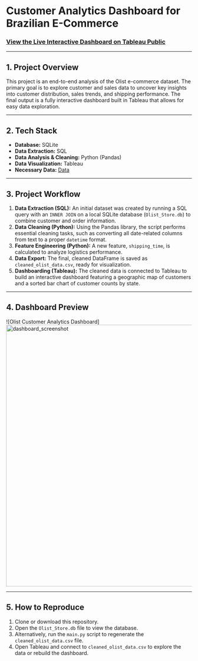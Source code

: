 # Customer Analytics Dashboard for Brazilian E-Commerce

### [View the Live Interactive Dashboard on Tableau Public](https://public.tableau.com/authoring/OlistCustomerAnalyticsDashboard/Dashboard1#1)

---

## 1. Project Overview
This project is an end-to-end analysis of the Olist e-commerce dataset. The primary goal is to explore customer and sales data to uncover key insights into customer distribution, sales trends, and shipping performance. The final output is a fully interactive dashboard built in Tableau that allows for easy data exploration.

---

## 2. Tech Stack
* **Database:** SQLite
* **Data Extraction:** SQL
* **Data Analysis & Cleaning:** Python (Pandas)
* **Data Visualization:** Tableau
* **Necessary Data:** [Data](https://drive.google.com/drive/folders/1t_9tf264QpWWFYv4NMBmxdRkVIbJ8AGj?usp=sharing)

---

## 3. Project Workflow
1.  **Data Extraction (SQL):** An initial dataset was created by running a SQL query with an `INNER JOIN` on a local SQLite database (`Olist_Store.db`) to combine customer and order information.
2.  **Data Cleaning (Python):** Using the Pandas library, the script performs essential cleaning tasks, such as converting all date-related columns from text to a proper `datetime` format.
3.  **Feature Engineering (Python):** A new feature, `shipping_time`, is calculated to analyze logistics performance.
4.  **Data Export:** The final, cleaned DataFrame is saved as `cleaned_olist_data.csv`, ready for visualization.
5.  **Dashboarding (Tableau):** The cleaned data is connected to Tableau to build an interactive dashboard featuring a geographic map of customers and a sorted bar chart of customer counts by state.

---

## 4. Dashboard Preview
![Olist Customer Analytics Dashboard]
<img width="858" height="710" alt="dashboard_screenshot" src="https://github.com/user-attachments/assets/80841863-a144-428f-a2eb-8e837b2131fb" />


---

## 5. How to Reproduce
1.  Clone or download this repository.
2.  Open the `Olist_Store.db` file to view the database.
3.  Alternatively, run the `main.py` script to regenerate the `cleaned_olist_data.csv` file.
4.  Open Tableau and connect to `cleaned_olist_data.csv` to explore the data or rebuild the dashboard.
